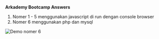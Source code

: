 **Arkademy Bootcamp Answers**

 1. Nomer 1 - 5 menggunakan javascript di run dengan console browser
 2. Nomer 6 menggunakan php dan mysql 
 
 
 ![Demo nomer 6](https://lh3.googleusercontent.com/q7VkBJ9duD78UYMzHoGMTQ_txVygoUFI5GU0aQEhccAL7PuXnN5s04vCwARPfHzJQNfr6VQXZFyF "Demo nomer 6")
